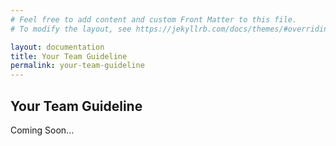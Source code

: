 ```yaml
---
# Feel free to add content and custom Front Matter to this file.
# To modify the layout, see https://jekyllrb.com/docs/themes/#overriding-theme-defaults

layout: documentation
title: Your Team Guideline
permalink: your-team-guideline
---
```



## Your Team Guideline

Coming Soon...